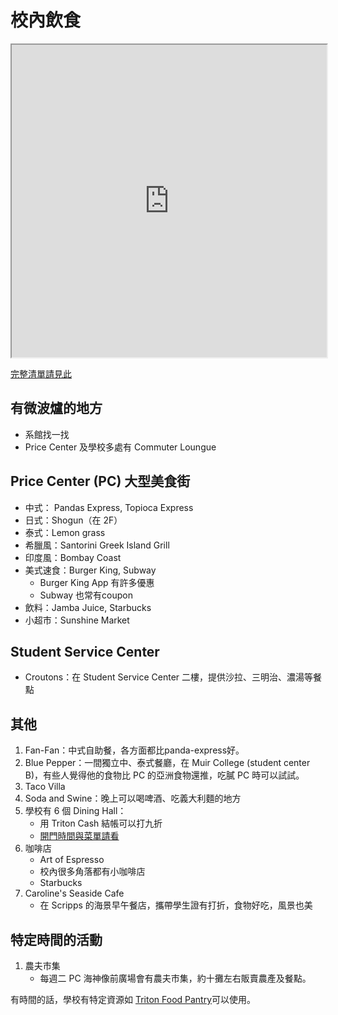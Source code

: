 # 校內飲食

<iframe src="https://www.google.com/maps/d/u/2/embed?mid=1mSE5Z1xoDD2D0d9qhsw1I1d_Oyq50IZZ" width="100%" height="500"></iframe>

[完整清單請見此](https://blink.ucsd.edu/facilities/services/general/personal/dining.html)

## 有微波爐的地方
- 系館找一找
- Price Center 及學校多處有 Commuter Loungue

## Price Center (PC) 大型美食街
* 中式： Pandas Express, Topioca Express
* 日式：Shogun（在 2F）
* 泰式：Lemon grass
* 希臘風：Santorini Greek Island Grill
* 印度風：Bombay Coast
* 美式速食：Burger King, Subway
    - Burger King App 有許多優惠
    - Subway 也常有coupon
* 飲料：Jamba Juice, Starbucks
* 小超市：Sunshine Market

## Student Service Center
* Croutons：在 Student Service Center 二樓，提供沙拉、三明治、濃湯等餐點

## 其他
1. Fan-Fan：中式自助餐，各方面都比panda-express好。
2. Blue Pepper：一間獨立中、泰式餐廳，在 Muir College (student center B)，有些人覺得他的食物比 PC 的亞洲食物還推，吃膩 PC 時可以試試。
3. Taco Villa
2. Soda and Swine：晚上可以喝啤酒、吃義大利麵的地方
3. 學校有 6 個 Dining Hall：
    * 用 Triton Cash 結帳可以打九折
    * [開門時間與菜單請看](https://hdh-web.ucsd.edu/dining/apps/diningservices/)
4. 咖啡店
    * Art of Espresso
    * 校內很多角落都有小咖啡店
    * Starbucks
5. Caroline's Seaside Cafe 
    * 在 Scripps 的海景早午餐店，攜帶學生證有打折，食物好吃，風景也美

## 特定時間的活動
1. 農夫市集
    * 每週二 PC 海神像前廣場會有農夫市集，約十攤左右販賣農產及餐點。

有時間的話，學校有特定資源如 [Triton Food Pantry](https://basicneeds.ucsd.edu/food-security/index.html)可以使用。





